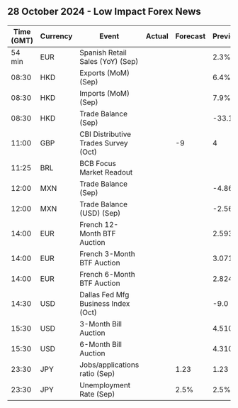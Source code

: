 ## 28 October 2024 - Low Impact Forex News

| Time (GMT) | Currency | Event | Actual | Forecast | Previous |
|------|----------|-------|--------|----------|----------|
| 54 min | EUR | Spanish Retail Sales (YoY) (Sep) |  |  | 2.3% |
| 08:30 | HKD | Exports (MoM) (Sep) |  |  | 6.4% |
| 08:30 | HKD | Imports (MoM) (Sep) |  |  | 7.9% |
| 08:30 | HKD | Trade Balance (Sep) |  |  | -33.1B |
| 11:00 | GBP | CBI Distributive Trades Survey (Oct) |  | -9 | 4 |
| 11:25 | BRL | BCB Focus Market Readout |  |  |  |
| 12:00 | MXN | Trade Balance (Sep) |  |  | -4.868B |
| 12:00 | MXN | Trade Balance (USD) (Sep) |  |  | -2.565B |
| 14:00 | EUR | French 12-Month BTF Auction |  |  | 2.593% |
| 14:00 | EUR | French 3-Month BTF Auction |  |  | 3.071% |
| 14:00 | EUR | French 6-Month BTF Auction |  |  | 2.824% |
| 14:30 | USD | Dallas Fed Mfg Business Index (Oct) |  |  | -9.0 |
| 15:30 | USD | 3-Month Bill Auction |  |  | 4.510% |
| 15:30 | USD | 6-Month Bill Auction |  |  | 4.310% |
| 23:30 | JPY | Jobs/applications ratio (Sep) |  | 1.23 | 1.23 |
| 23:30 | JPY | Unemployment Rate (Sep) |  | 2.5% | 2.5% |
